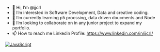 - 👋 Hi, I’m @jjcrl
- 👀 I’m interested in Software Development, Data and creative coding.
- 🌱 I’m currently learning p5 procssing, data driven doucments and Node
- 💞️ I’m looking to collaborate on in any junior project to expand my portfolio.
- 📫 How to reach me Linkedin Profile: https://www.linkedin.com/in/jjcrl/

[![JavaScript](https://img.shields.io/badge/--F7DF1E?logo=javascript&logoColor=000)](https://www.javascript.com/)
<!---
This is a ✨ special ✨ repository because its `README.md` (this file) appears on your GitHub profile.
You can click the Preview link to take a look at your changes.
--->
